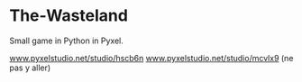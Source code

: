 # The-Wasteland
Small game in Python in Pyxel.

www.pyxelstudio.net/studio/hscb6n
 www.pyxelstudio.net/studio/mcvlx9 (ne pas y aller)
